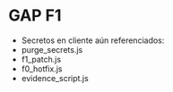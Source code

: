 # GAP F1
- Secretos en cliente aún referenciados:
- purge_secrets.js
- f1_patch.js
- f0_hotfix.js
- evidence_script.js
